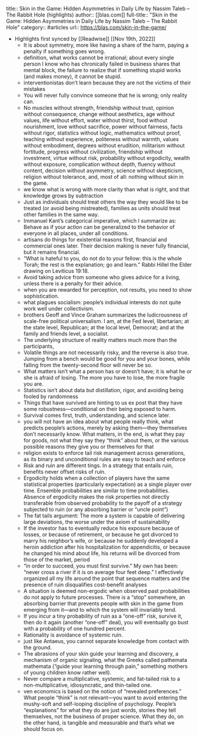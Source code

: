 title:: Skin in the Game: Hidden Asymmetries in Daily Life by Nassim Taleb – The Rabbit Hole (highlights)
author:: [[blas.com]]
full-title:: "Skin in the Game: Hidden Asymmetries in Daily Life by Nassim Taleb – The Rabbit Hole"
category:: #articles
url:: https://blas.com/skin-in-the-game/

- Highlights first synced by [[Readwise]] [[Nov 19th, 2022]]
	- It is about symmetry, more like having a share of the harm, paying a penalty if something goes wrong.
	- definition, what works cannot be irrational; about every single person I know who has chronically failed in business shares that mental block, the failure to realize that if something stupid works (and makes money), it cannot be stupid.
	- interventionistas don’t learn because they are not the victims of their mistakes
	- You will never fully convince someone that he is wrong; only reality can.
	- No muscles without strength, friendship without trust, opinion without consequence, change without aesthetics, age without values, life without effort, water without thirst, food without nourishment, love without sacrifice, power without fairness, facts without rigor, statistics without logic, mathematics without proof, teaching without experience, politeness without warmth, values without embodiment, degrees without erudition, militarism without fortitude, progress without civilization, friendship without investment, virtue without risk, probability without ergodicity, wealth without exposure, complication without depth, fluency without content, decision without asymmetry, science without skepticism, religion without tolerance, and, most of all: nothing without skin in the game.
	- we know what is wrong with more clarity than what is right, and that knowledge grows by subtraction
	- Just as individuals should treat others the way they would like to be treated (or avoid being mistreated), families as units should treat other families in the same way.
	- Immanuel Kant’s categorical imperative, which I summarize as: Behave as if your action can be generalized to the behavior of everyone in all places, under all conditions.
	- artisans do things for existential reasons first, financial and commercial ones later. Their decision making is never fully financial, but it remains financial.
	- “What is hateful to you, do not do to your fellow: this is the whole Torah; the rest is the explanation; go and learn.” Rabbi Hillel the Elder drawing on Leviticus 19:18.
	- Avoid taking advice from someone who gives advice for a living, unless there is a penalty for their advice.
	- when you are rewarded for perception, not results, you need to show sophistication.
	- what plagues socialism: people’s individual interests do not quite work well under collectivism.
	- brothers Geoff and Vince Graham summarizes the ludicrousness of scale-free political universalism. I am, at the Fed level, libertarian; at the state level, Republican; at the local level, Democrat; and at the family and friends level, a socialist.
	- The underlying structure of reality matters much more than the participants,
	- Volatile things are not necessarily risky, and the reverse is also true. Jumping from a bench would be good for you and your bones, while falling from the twenty-second floor will never be so.
	- What matters isn’t what a person has or doesn’t have; it is what he or she is afraid of losing. The more you have to lose, the more fragile you are.
	- Statistics isn’t about data but distillation, rigor, and avoiding being fooled by randomness
	- Things that have survived are hinting to us ex post that they have some robustness—conditional on their being exposed to harm.
	- Survival comes first, truth, understanding, and science later.
	- you will not have an idea about what people really think, what predicts people’s actions, merely by asking them—they themselves don’t necessarily know. What matters, in the end, is what they pay for goods, not what they say they “think” about them, or the various possible reasons they give you or themselves for that
	- religion exists to enforce tail risk management across generations, as its binary and unconditional rules are easy to teach and enforce
	- Risk and ruin are different tings. In a strategy that entails ruin, benefits never offset risks of ruin.
	- Ergodicity holds when a collection of players have the same statistical properties (particularly expectation) as a single player over time. Ensemble probabilities are similar to time probabilities. Absence of ergodicity makes the risk properties not directly transferable from observed probability to the payoff of a strategy subjected to ruin (or any absorbing barrier or “uncle point”)
	- The fat tails argument: The more a system is capable of delivering large deviations, the worse under the axiom of sustainability
	- If the investor has to eventually reduce his exposure because of losses, or because of retirement, or because he got divorced to marry his neighbor’s wife, or because he suddenly developed a heroin addiction after his hospitalization for appendicitis, or because he changed his mind about life, his returns will be divorced from those of the market, period
	- “in order to succeed, you must first survive.” My own has been: “never cross a river if it is on average four feet deep.” I effectively organized all my life around the point that sequence matters and the presence of ruin disqualifies cost-benefit analyses
	- A situation is deemed non-ergodic when observed past probabilities do not apply to future processes. There is a “stop” somewhere, an absorbing barrier that prevents people with skin in the game from emerging from it—and to which the system will invariably tend.
	- If you incur a tiny probability of ruin as a “one-off” risk, survive it, then do it again (another “one-off” deal), you will eventually go bust with a probability of one hundred percent.
	- Rationality is avoidance of systemic ruin.
	- just like Antaeus, you cannot separate knowledge from contact with the ground.
	- The abrasions of your skin guide your learning and discovery, a mechanism of organic signaling, what the Greeks called pathemata mathemata (“guide your learning through pain,” something mothers of young children know rather well).
	- Never compare a multiplicative, systemic, and fat-tailed risk to a non-multiplicative, idiosyncratic, and thin-tailed one.
	- ven economics is based on the notion of “revealed preferences.” What people “think” is not relevant—you want to avoid entering the mushy-soft and self-looping discipline of psychology. People’s “explanations” for what they do are just words, stories they tell themselves, not the business of proper science. What they do, on the other hand, is tangible and measurable and that’s what we should focus on.